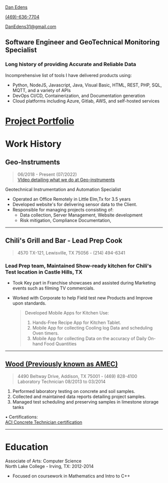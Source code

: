 
[Dan Edens](https://github.com/DanEdens)  

[(469)-636-7704](4696367704)  

[DanEdens31@gmail.com](DanEdens31@gmail.com)  


## Software Engineer and GeoTechnical Monitoring Specialist  

### Long history of providing Accurate and Reliable Data  


                    

Incomprehensive list of tools I have delivered products using:  
- Python, NodeJS, Javascript, Java, Visual Basic, HTML, REST, PHP, SQL, MQTT, and a variety of APIs  
- DevOps CI/CD, Containerization, and Documentation generation  
- Cloud platforms including Azure, Gitlab, AWS, and self-hosted services  

# [Project Portfolio](https://github.com/DanEdens/Resume/blob/main/Portfolio.md)  


# Work History  
## Geo-Instruments  
> 06/2018 - Present (07/2022)   
> [VIdeo detailing what we do at Geo-instruments](https://www.geo-instruments.com/implementing-geotechnical-monitoring-programs/)  

Geotechnical Instrumentation and Automation Specialist

- Operated an Office Remotely in Little Elm,Tx for 3.5 years
- Developed website's for delivering sensor data to the Client.
- Responsible for managing projects consisting of:  
    - Data collection, Server Management, Website development  
    - Risk mitigation, Compliance Documentation, 

  
<!-- • Certifications: 
> Osha10, Twic, TSAprecheck, Keolis ROW, E-railSafe, BNSF contractor  -->
<!-- [E-railSafe](https://erailsafe.com/usa/), [BNSF contractor card](assets/BNSF%20Contractor%20Card.jpg)  -->

<!-- # Portfolio:   -->

---

## Chili's Grill and Bar - Lead Prep Cook
> 4570 TX-121, Lewisville, TX 75056 - (214) 494-6341  
### Lead Prep team, Maintained Show-ready kitchen for Chili's Test location in Castle Hills, TX

- Took Key part in Franchise showcases and assisted during Marketing events such as filming TV commercials.
- Worked with Corporate to help Field test new Products and Improve upon standards.
    
    > Developed Mobile Apps for Kitchen Use:  
    > 1. Hands-Free Recipe App for Kitchen Tablet.  
    > 2. Mobile App for collecting Cooling log Data and scheduling Oven timers.  
    > 3. Mobile App for collecting Data on the accuracy of Daily On-hand Food Quantities  

---

## [Wood (Previously known as AMEC)](https://www.woodplc.com/) 
> 4490 Beltway Drive, Addison, TX 75001 - (469) 828-4100  
Laboratory Technician 08/2013 to 03/2014  


1. Performed laboratory testing on concrete and soil samples.  
1. Collected and maintained data reports detailing project samples.  
1. Managed test scheduling and preserving samples in limestone storage tanks  

• Certifications:  
[ACI Concrete Technician certification](https://www.concrete.org/certification/certificationprograms.aspx?m=details&pgm=Field%20Concrete%20Testing&cert=Concrete%20Field%20Testing%20Technician%20-%20Grade%20I)  

---
# Education  
Associate of Arts: Computer Science  
North Lake College - Irving, TX: 2012-2014  
 - Focused on coursework in Mathematics and Intro to C++  


